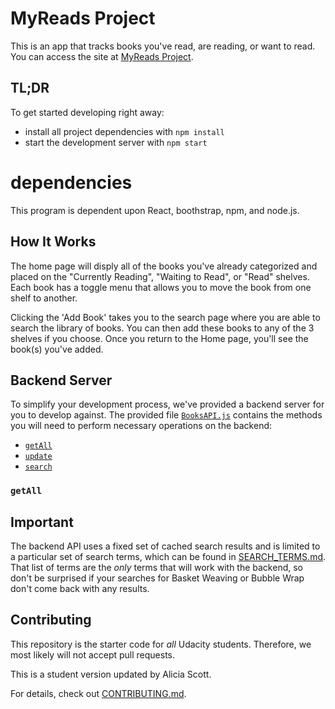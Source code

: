 # MyReads Project

This is an app that tracks books you've read, are reading, or want to read.  You can access the site at [MyReads Project](https://github.com/avscott562/reactnd-project-myreads-starter).

## TL;DR

To get started developing right away:

* install all project dependencies with `npm install`
* start the development server with `npm start`

# dependencies

This program is dependent upon React, boothstrap, npm, and node.js.

## How It Works

The home page will disply all of the books you've already categorized and placed on the "Currently Reading", "Waiting to Read", or "Read" shelves.  Each book has a toggle menu that allows you to move the book from one shelf to another.

Clicking the 'Add Book' takes you to the search page where you are able to search the library of books.  You can then add these books to any of the 3 shelves if you choose.  Once you return to the Home page, you'll see the book(s) you've added.


## Backend Server

To simplify your development process, we've provided a backend server for you to develop against. The provided file [`BooksAPI.js`](src/BooksAPI.js) contains the methods you will need to perform necessary operations on the backend:

* [`getAll`](#getall)
* [`update`](#update)
* [`search`](#search)

### `getAll`


## Important
The backend API uses a fixed set of cached search results and is limited to a particular set of search terms, which can be found in [SEARCH_TERMS.md](SEARCH_TERMS.md). That list of terms are the _only_ terms that will work with the backend, so don't be surprised if your searches for Basket Weaving or Bubble Wrap don't come back with any results.


## Contributing

This repository is the starter code for _all_ Udacity students. Therefore, we most likely will not accept pull requests.

This is a student version updated by Alicia Scott.

For details, check out [CONTRIBUTING.md](CONTRIBUTING.md).
